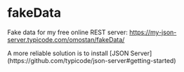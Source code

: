# fakeData
Fake data for my free online REST server: https://my-json-server.typicode.com/omostan/fakeData/
<p>A more reliable solution is to install [JSON Server](https://github.com/typicode/json-server#getting-started)</p>
